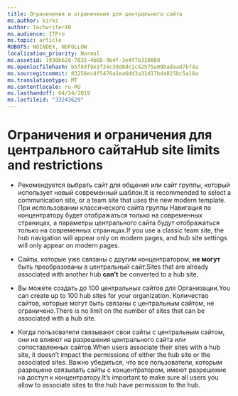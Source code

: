 ```yaml
---
title: Ограничения и ограничения для центрального сайта
ms.author: kirks
author: Techwriter40
ms.audience: ITPro
ms.topic: article
ROBOTS: NOINDEX, NOFOLLOW
localization_priority: Normal
ms.assetid: 1930b62d-7035-4b68-9b4f-3e4f7b31000d
ms.openlocfilehash: b5f8df9e1f34c38d8dc1c42575a09badaad7b74a
ms.sourcegitcommit: 03258ec4f5476a1ea6dd3a31d17bda815bc5a18a
ms.translationtype: MT
ms.contentlocale: ru-RU
ms.lasthandoff: 04/24/2019
ms.locfileid: "33243629"
---
```

# <a name="hub-site-limits-and-restrictions"></a><span data-ttu-id="f4d1a-102">Ограничения и ограничения для центрального сайта</span><span class="sxs-lookup"><span data-stu-id="f4d1a-102">Hub site limits and restrictions</span></span>


- <span data-ttu-id="f4d1a-103">Рекомендуется выбрать сайт для общения или сайт группы, который использует новый современный шаблон.</span><span class="sxs-lookup"><span data-stu-id="f4d1a-103">It is recommended to select a communication site, or a team site that uses the new modern template.</span></span> <span data-ttu-id="f4d1a-104">При использовании классического сайта группы Навигация по концентратору будет отображаться только на современных страницах, а параметры центрального сайта будут отображаться только на современных страницах.</span><span class="sxs-lookup"><span data-stu-id="f4d1a-104">If you use a classic team site, the hub navigation will appear only on modern pages, and hub site settings will only appear on modern pages.</span></span>


- <span data-ttu-id="f4d1a-105">Сайты, которые уже связаны с другим концентратором, **не могут** быть преобразованы в центральный сайт.</span><span class="sxs-lookup"><span data-stu-id="f4d1a-105">Sites that are already associated with another hub **can't** be converted to a hub site.</span></span>


- <span data-ttu-id="f4d1a-106">Вы можете создать до 100 центральных сайтов для Организации.</span><span class="sxs-lookup"><span data-stu-id="f4d1a-106">You can create up to 100 hub sites for your organization.</span></span> <span data-ttu-id="f4d1a-107">Количество сайтов, которые могут быть связаны с центральным сайтом, не ограничено.</span><span class="sxs-lookup"><span data-stu-id="f4d1a-107">There is no limit on the number of sites that can be associated with a hub site.</span></span>


- <span data-ttu-id="f4d1a-108">Когда пользователи связывают свои сайты с центральным сайтом, они не влияют на разрешения центрального сайта или сопоставленных сайтов.</span><span class="sxs-lookup"><span data-stu-id="f4d1a-108">When users associate their sites with a hub site, it doesn’t impact the permissions of either the hub site or the associated sites.</span></span> <span data-ttu-id="f4d1a-109">Важно убедиться, что все пользователи, которым разрешено связывать сайты с концентратором, имеют разрешение на доступ к концентратору.</span><span class="sxs-lookup"><span data-stu-id="f4d1a-109">It’s important to make sure all users you allow to associate sites to the hub have permission to the hub.</span></span>

